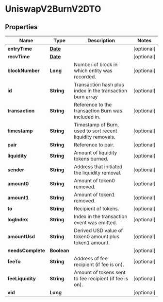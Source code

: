 

# UniswapV2BurnV2DTO

## Properties

Name | Type | Description | Notes
------------ | ------------- | ------------- | -------------
**entryTime** | [**Date**](Date.md) |  |  [optional]
**recvTime** | [**Date**](Date.md) |  |  [optional]
**blockNumber** | **Long** | Number of block in which entity was recorded. |  [optional]
**id** | **String** | Transaction hash plus index in the transaction burn array |  [optional]
**transaction** | **String** | Reference to the transaction Burn was included in. |  [optional]
**timestamp** | **String** | Timestamp of Burn, used to sort recent liquidity removals. |  [optional]
**pair** | **String** | Reference to pair. |  [optional]
**liquidity** | **String** | Amount of liquidity tokens burned. |  [optional]
**sender** | **String** | Address that initiated the liquidity removal. |  [optional]
**amount0** | **String** | Amount of token0 removed. |  [optional]
**amount1** | **String** | Amount of token1 removed. |  [optional]
**to** | **String** | Recipient of tokens. |  [optional]
**logIndex** | **String** | Index in the transaction event was emitted. |  [optional]
**amountUsd** | **String** | Derived USD value of token0 amount plus token1 amount. |  [optional]
**needsComplete** | **Boolean** |  |  [optional]
**feeTo** | **String** | Address of fee recipient (if fee is on). |  [optional]
**feeLiquidity** | **String** | Amount of tokens sent to fee recipient (if fee is on). |  [optional]
**vid** | **Long** |  |  [optional]




